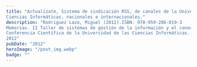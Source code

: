 ```yaml
---
title: "Actualízate, Sistema de sindicación RSS, de canales de la Universidad de las
Ciencias Informáticas, nacionales e internacionales."
description: "Rodriguez Lazo, Miguel (2012).ISBN: 978-959-286-019-3
Memorias. II Taller de sistemas de gestión de la información y el conocimiento.
Conferencia Científica de la Universidad de las Ciencias Informáticas. UCIENCIA
2012"
pubDate: "2012"
heroImage: "/post_img.webp"
badge: ""
---
```

